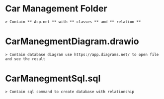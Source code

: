 # Car Management Folder 
    > Contain ** Asp.net ** with ** classes ** and ** relation **

# CarManegmentDiagram.drawio
    > Contain database diagram use https://app.diagrams.net/ to open file and see the result

# CarManegmentSql.sql
    > Contain sql command to create database with relationship

